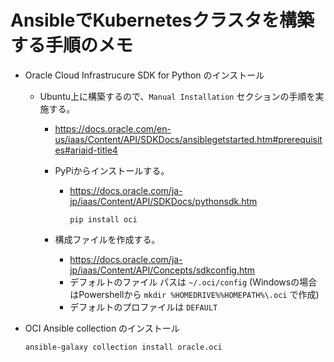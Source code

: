 # AnsibleでKubernetesクラスタを構築する手順のメモ

- Oracle Cloud Infrastrucure SDK for Python のインストール

  - Ubuntu上に構築するので、`Manual Installation` セクションの手順を実施する。
    - <https://docs.oracle.com/en-us/iaas/Content/API/SDKDocs/ansiblegetstarted.htm#prerequisites#ariaid-title4>

    - PyPiからインストールする。
      - <https://docs.oracle.com/ja-jp/iaas/Content/API/SDKDocs/pythonsdk.htm>

        ```shell
        pip install oci
        ```

    - 構成ファイルを作成する。
      - <https://docs.oracle.com/ja-jp/iaas/Content/API/Concepts/sdkconfig.htm>
      - デフォルトのファイル パスは `~/.oci/config` (Windowsの場合はPowershellから `mkdir %HOMEDRIVE%%HOMEPATH%\.oci` で作成)
      - デフォルトのプロファイルは `DEFAULT`

- OCI Ansible collection のインストール

  ```shell
  ansible-galaxy collection install oracle.oci
  ```